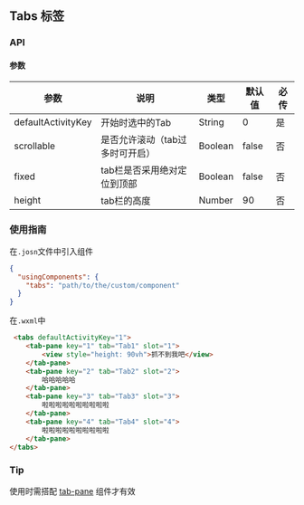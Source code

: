 ## Tabs 标签

### API

#### 参数
| 参数       | 说明      | 类型       | 默认值       | 必传      |
|-----------|-----------|-----------|-------------|-------------|
| defaultActivityKey | 开始时选中的Tab | String | 0 | 是 |
| scrollable | 是否允许滚动（tab过多时可开启） | Boolean | false | 否 |
| fixed | tab栏是否采用绝对定位到顶部 | Boolean | false | 否 |
| height | tab栏的高度 | Number | 90 | 否 |

### 使用指南
在`.josn`文件中引入组件
```json
{
  "usingComponents": {
    "tabs": "path/to/the/custom/component"
  }
}
```
在`.wxml`中
```html
 <tabs defaultActivityKey="1">
    <tab-pane key="1" tab="Tab1" slot="1">
        <view style="height: 90vh">抓不到我吧</view>
    </tab-pane>
    <tab-pane key="2" tab="Tab2" slot="2">
        哈哈哈哈哈
    </tab-pane>
    <tab-pane key="3" tab="Tab3" slot="3">
        啦啦啦啦啦啦啦啦啦啦
    </tab-pane>
    <tab-pane key="4" tab="Tab4" slot="4">
        啦啦啦啦啦啦啦啦啦啦
    </tab-pane>
</tabs>
```

### Tip
使用时需搭配 [tab-pane](https://github.com/wya-team/wya-mc/blob/master/components/tab-pane/READNME.md) 组件才有效